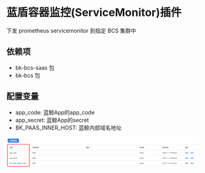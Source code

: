 # 蓝盾容器监控(ServiceMonitor)插件

下发 prometheus servicemonitor 到指定 BCS 集群中

## 依赖项
- bk-bcs-saas 包
- bk-bcs 包

## 配置变量

- app_code: 蓝鲸App的app_code
- app_secret: 蓝鲸App的secret
- BK_PAAS_INNER_HOST: 蓝鲸内部域名地址


![image](./docs/_images/private_vars.png)
